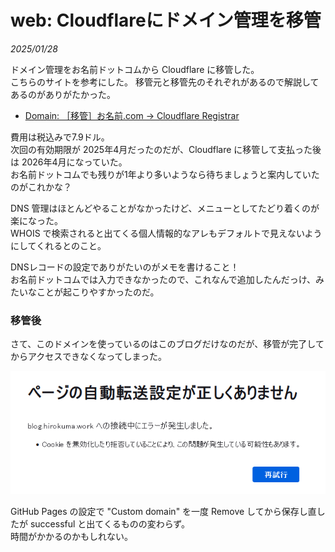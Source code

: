 # web: Cloudflareにドメイン管理を移管

_2025/01/28_

ドメイン管理をお名前ドットコムから Cloudflare に移管した。  
こちらのサイトを参考にした。
移管元と移管先のそれぞれがあるので解説してあるのがありがたかった。

* [Domain: ［移管］お名前.com → Cloudflare Registrar](https://zenn.dev/kanbeworks/articles/7a7997392c91b0)

費用は税込みで7.9ドル。  
次回の有効期限が 2025年4月だったのだが、Cloudflare に移管して支払った後は 2026年4月になっていた。  
お名前ドットコムでも残りが1年より多いようなら待ちましょうと案内していたのがこれかな？

DNS 管理はほとんどやることがなかったけど、メニューとしてたどり着くのが楽になった。  
WHOIS で検索されると出てくる個人情報的なアレもデフォルトで見えないようにしてくれるとのこと。

DNSレコードの設定でありがたいのがメモを書けること！  
お名前ドットコムでは入力できなかったので、これなんで追加したんだっけ、みたいなことが起こりやすかったのだ。  

### 移管後

さて、このドメインを使っているのはこのブログだけなのだが、移管が完了してからアクセスできなくなってしまった。

![image](images/20250128a-1.png)

GitHub Pages の設定で "Custom domain" を一度 Remove してから保存し直したが successful と出てくるものの変わらず。  
時間がかかるのかもしれない。
